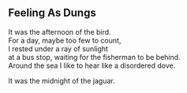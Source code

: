 Feeling As Dungs
----------------
It was the afternoon of the bird.  
For a day, maybe too few to count,  
I rested under a ray of sunlight  
at a bus stop, waiting for the fisherman to be behind.  
Around the sea I like to hear like a disordered dove.  
  
It was the midnight of the jaguar.  
